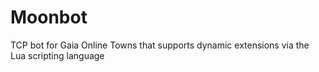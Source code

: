 Moonbot
=======

TCP bot for Gaia Online Towns that supports dynamic extensions via the Lua scripting language
